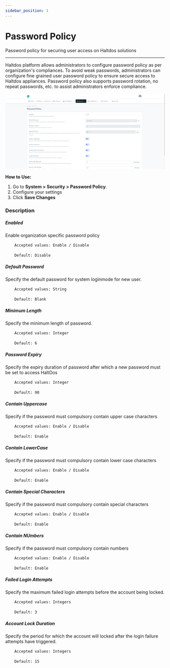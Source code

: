 ```yaml
---
sidebar_position: 1
---
```


# Password Policy

Password policy for securing user access on Haltdos solutions

---

Haltdos platform allows administrators to configure password policy as per organization's compliances. To avoid weak passwords, administrators can configure fine grained user password policy to ensure secure access to Haltdos appliances. Password policy also supports password rotation, no repeat passwords, etc. to assist administrators enforce compliance.

![password](/img/platform/v8/docs/sysPassPolicy.png)

**How to Use:**

1. Go to **System > Security > Password Policy**.
2. Configure your settings
6. Click **Save Changes**


### Description

##### **Enabled**
Enable organization specific password policy

```
    Accepted values: Enable / Disable

    Default: Disable 
```


##### **Default Password**
Specify the default password for system loginmode for new user.

```
    Accepted values: String

    Default: Blank 
```


##### **Minimum Length**
Specify the minimum length of password.

```
    Accepted values: Integer

    Default: 6 
```


##### **Password Expiry**
Specify the expiry duration of password after which a new password must be set to access HaltDos

```
    Accepted values: Integer

    Default: 90 
```


##### **Contain Uppercase**
Specify if the password must compulsory contain upper case characters

```
    Accepted values: Enable / Disable

    Default: Enable 
```


##### **Contain LowerCase**
Specify if the password must compulsory contain lower case characters

```
    Accepted values: Enable / Disable

    Default: Enable 
```


##### **Contain Special Characters**
Specify if the password must compulsory contain special characters

```
    Accepted values: Enable / Disable

    Default: Enable 
```


##### **Contain NUmbers**
Specify if the password must compulsory contain numbers	

```
    Accepted values: Enable / Disable

    Default: Enable 
```


##### **Failed Login Attempts**
Specify the maximum failed login attempts before the account being locked.

```
    Accepted values: Integers

    Default: 3
```


##### **Account Lock Duration**
Specify the period for which the account will locked after the login failure attempts have triggered.

```
    Accepted values: Integers

    Default: 15
```

 


